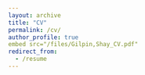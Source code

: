 ```yaml
---
layout: archive
title: "CV"
permalink: /cv/
author_profile: true
embed src="/files/Gilpin,Shay_CV.pdf"
redirect_from:
  - /resume
---
```

